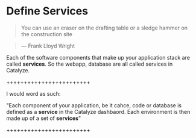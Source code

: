 # Define Services

> You can use an eraser on the drafting table or a sledge hammer on the construction site

> — Frank Lloyd Wright

Each of the software components that make up your application stack are called **services**. So the webapp, database are all called services in Catalyze.

++++++++++++++++++++++++

I would word as such:

"Each component of your application, be it cahce, code or database is defined as a **service** in the Catalyze dashbaord. Each environment is then made up of a set of **services**"

++++++++++++++++++++++++



